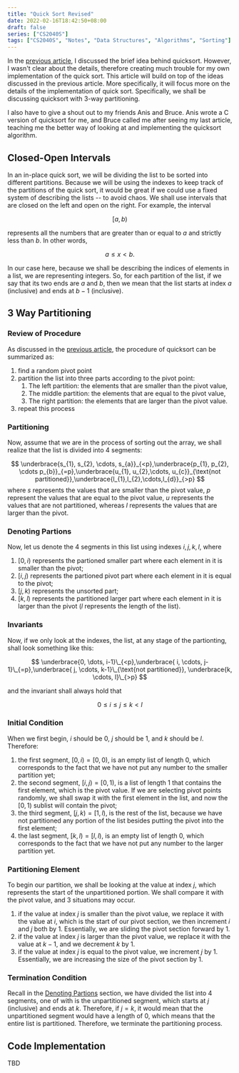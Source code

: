 ```yaml
---
title: "Quick Sort Revised"
date: 2022-02-16T18:42:50+08:00
draft: false
series: ["CS2040S"]
tags: ["CS2040S", "Notes", "Data Structures", "Algorithms", "Sorting"]
---
```


In the [previous article](./../quick-sort), I discussed the brief idea behind quicksort. However, I wasn't clear about the details, therefore creating much trouble for my own implementation of the quick sort. This article will build on top of the ideas discussed in the previous article. More specifically, it will focus more on the details of the implementation of quick sort. Specifically, we shall be discussing quicksort with 3-way partitioning. 

I also have to give a shout out to my friends Anis and Bruce. Anis wrote a C version of quicksort for me, and Bruce called me after seeing my last article, teaching me the better way of looking at and implementing the quicksort algorithm. 

## Closed-Open Intervals

In an in-place quick sort, we will be dividing the list to be sorted into different partitions. Because we will be using the indexes to keep track of the partitions of the quick sort, it would be great if we could use a fixed system of describing the lists -- to avoid chaos. We shall use intervals that are closed on the left and open on the right. For example, the interval 

$$[a,b)$$

represents all the numbers that are greater than or equal to $a$ and strictly less than $b$. In other words, 

$$a \leq x < b.$$

In our case here, because we shall be describing the indices of elements in a list, we are representing integers. So, for each partition of the list, if we say that its two ends are $a$ and $b$, then we mean that the list starts at index $a$ (inclusive) and ends at $b-1$ (inclusive). 

## 3 Way Partitioning

### Review of Procedure

As discussed in the [previous article](Study%20Notes/Class%20Notes/Y1S2/CS2040S/Lecture%20Notes/Week%2005/Quick%20Sort.md), the procedure of quicksort can be summarized as:

1. find a random pivot point
2. partition the list into three parts according to the pivot point:
	1. The left partition: the elements that are smaller than the pivot value,
	2. The middle partition: the elements that are equal to the pivot value,
	3. The right partition: the elements that are larger than the pivot value.
3. repeat this process

### Partitioning

Now, assume that we are in the process of sorting out the array, we shall realize that the list is divided into 4 segments:

$$
\underbrace{s_{1}, s_{2}, \cdots, s_{a}}_{<p},\underbrace{p_{1}, p_{2}, \cdots p_{b}}_{=p},\underbrace{u_{1}, u_{2},\cdots, u_{c}}_{\text{not partitioned}},\underbrace{l_{1},l_{2},\cdots,l_{d}}_{>p}
$$
where $s$ represents the values that are smaller than the pivot value, $p$ represent the values that are equal to the pivot value, $u$ represents the values that are not partitioned, whereas $l$ represents the values that are larger than the pivot. 

### Denoting Partions

Now, let us denote the 4 segments in this list using indexes $i, j, k, l$, where

1. $[0, i)$ represents the partioned smaller part where each element in it is smaller than the pivot; 
2. $[i, j)$ represents the partioned pivot part where each element in it is equal to the pivot; 
3. $[j, k)$ represents the unsorted part;
4. $[k, l)$ represents the partitioned larger part where each element in it is larger than the pivot ($l$ represents the length of the list). 

### Invariants

Now, if we only look at the indexes, the list, at any stage of the partionting, shall look something like this:

$$
\underbrace{0,  \dots, i-1}\_{<p},\underbrace{ i, \cdots, j-1}\_{=p},\underbrace{ j, \cdots, k-1}\_{\text{not partitioned}}, \underbrace{k, \cdots, l}\_{>p}
$$

and the invariant shall always hold that

$$0\leq i \leq j \leq k < l$$

### Initial Condition

When we first begin, $i$ should be $0$, $j$ should be $1$, and $k$ should be $l$. Therefore:

1. the first segment, $[0, i) = [0, 0)$, is an empty list of length $0$, which corresponds to the fact that we have not put any number to the smaller partition yet;
2. the second segment, $[i, j)=[0,1)$, is a list of length $1$ that contains the first element, which is the pivot value. If we are selecting pivot points randomly, we shall swap it with the first element in the list, and now the $[0,1)$ sublist will contain the pivot;
3. the third segment, $[j, k) = [1, l)$, is the rest of the list, because we have not partitioned any portion of the list besides putting the pivot into the first element;
4. the last segment, $[k, l) = [l, l)$, is an empty list of length 0, which corresponds to the fact that we have not put any number to the larger partition yet.

### Partitioning Element

To begin our partition, we shall be looking at the value at index $j$, which represents the start of the unpartitioned portion. We shall compare it with the pivot value, and 3 situations may occur. 

1. if the value at index $j$ is smaller than the pivot value, we replace it with the value at $i$, which is the start of our pivot section, we then increment $i$ and $j$ both by $1$. Essentially, we are sliding the pivot section forward by 1.
2. if the value at index $j$ is larger than the pivot value, we replace it with the value at $k-1$, and we decrement $k$ by $1$.
3. if the value at index $j$ is equal to the pivot value, we increment $j$ by 1. Essentially, we are increasing the size of the pivot section by $1$.

### Termination Condition

Recall in the [Denoting Partions](#denoting-partions) section, we have divided the list into 4 segments, one of with is the unpartitioned segment, which starts at $j$ (inclusive) and ends at $k$. Therefore, if $j=k$, it would mean that the unpartitioned segment would have a length of $0$, which means that the entire list is partitioned. Therefore, we terminate the partitioning process. 

## Code Implementation

TBD